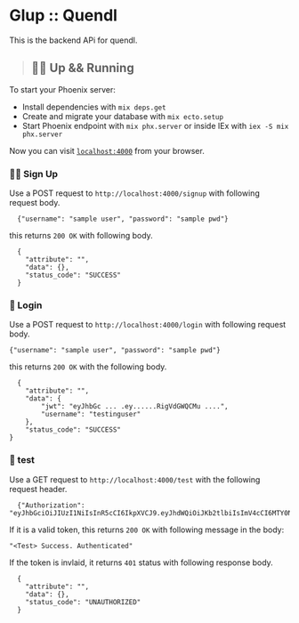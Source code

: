 # Glup :: Quendl
This is the backend APi for quendl.

> ## 🙇‍♂️ Up && Running
To start your Phoenix server:

  * Install dependencies with `mix deps.get`
  * Create and migrate your database with `mix ecto.setup`
  * Start Phoenix endpoint with `mix phx.server` or inside IEx with `iex -S mix phx.server`

Now you can visit [`localhost:4000`](http://localhost:4000) from your browser.

### 👨‍🎓 Sign Up

Use a POST request to `http://localhost:4000/signup` with following request body.
```
  {"username": "sample user", "password": "sample pwd"}
```

this returns `200 OK` with following body.
```
  {
    "attribute": "",
    "data": {},
    "status_code": "SUCCESS"
  }
```

### 🧙 Login

Use a POST request to `http://localhost:4000/login` with following request body.
```
{"username": "sample user", "password": "sample pwd"}
```
this returns `200 OK`  with the following body.

```
  {
    "attribute": "",
    "data": {
        "jwt": "eyJhbGc ... .ey......RigVdGWQCMu ....",
        "username": "testinguser"
    },
    "status_code": "SUCCESS"
}
```

### 🧤 test

Use a GET request to `http://localhost:4000/test` with the following request header. 
```
  {"Authorization": "eyJhbGciOiJIUzI1NiIsInR5cCI6IkpXVCJ9.eyJhdWQiOiJKb2tlbiIsImV4cCI6MTY0NzM5ODgwMSwiaWF0IjoxNjQ3Mzk1MjAxLCJpc3MiOiJKb2tlbiIsImp0aSI6IjJyZWJpZDg0ZDU0NzZsMzA2NDAwMDBwNCIsIm5iZiI6MTY0NzM5NTIwMSwidXNlcm5hbWUiOiJoYXNpdGhhIn0.RigVdGWQCMuhh9moEG9PYcH4C0thJe7m7SLnyrOZUeg"}
```
If it is a valid token, this returns `200 OK` with following message in the body: 
```
"<Test> Success. Authenticated"
```
If the token is invlaid, it returns `401` status with following response body.

```
  {
    "attribute": "",
    "data": {},
    "status_code": "UNAUTHORIZED"
  }
```